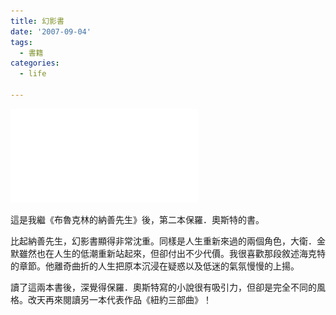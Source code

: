 ```yaml
---
title: 幻影書
date: '2007-09-04'
tags:
  - 書籍
categories:
  - life

---
```

[![幻影書的圖像](images/0.php?type=4&isbn=9573321270 "更多關於幻影書")](http://www.anobii.com/books/00e8451f16d284b11d/ "更多關於幻影書")  
  
這是我繼《布魯克林的納善先生》後，第二本保羅．奧斯特的書。  
  
比起納善先生，幻影書顯得非常沈重。同樣是人生重新來過的兩個角色，大衛．金默雖然也在人生的低潮重新站起來，但卻付出不少代價。我很喜歡那段敘述海克特的章節。他離奇曲折的人生把原本沉浸在疑惑以及低迷的氣氛慢慢的上揚。  
  
讀了這兩本書後，深覺得保羅．奧斯特寫的小說很有吸引力，但卻是完全不同的風格。改天再來閱讀另一本代表作品《紐約三部曲》！